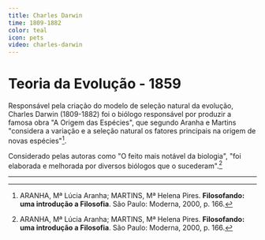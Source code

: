 ```yaml
---
title: Charles Darwin
time: 1809-1882
color: teal
icon: pets
video: charles-darwin
---
```


# Teoria da Evolução - 1859

Responsável pela criação do modelo de seleção natural da evolução, Charles Darwin (1809-1882) foi o biólogo responsável por produzir a famosa obra "A Origem das Espécies", que segundo Aranha e Martins "considera a variação e a seleção natural os fatores principais na origem de novas espécies"[^aranha].

Considerado pelas autoras como "O feito mais notável da biologia", "foi elaborada e melhorada por diversos biólogos que o sucederam".[^aranha]

---

[^aranha]: ARANHA, Mª Lúcia Aranha; MARTINS, Mª Helena Pires. **Filosofando: uma introdução a Filosofia**. São Paulo: Moderna, 2000, p. 166.